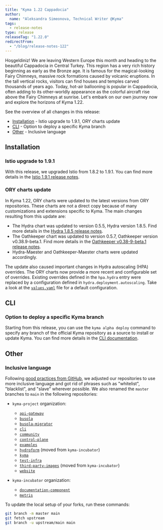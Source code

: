 ```yaml
---
title: "Kyma 1.22 Cappadocia"
author:
  name: "Aleksandra Simeonova, Technical Writer @Kyma"
tags:
  - release-notes
type: release
releaseTag: "1.22.0"
redirectFrom:
  - "/blog/release-notes-122"
---
```


Hoşgeldiniz!
We are leaving Western Europe this month and heading to the beautiful Cappadocia in Central Turkey. This region has a very rich history beginning as early as the Bronze age. It is famous for the magical-looking Fairy Chimneys, massive rock formations caused by volcanic eruptions. In the tall vertical rocks, visitors can find houses and temples carved thousands of years ago. Today, hot-air ballooning is popular in Cappadocia, often adding to its other-worldly appearance as the colorful aircraft rise above the Fairy Chimneys at sunrise. Let's embark on our own journey now and explore the horizons of Kyma 1.22.

<!-- overview -->

See the overview of all changes in this release:

- [Installation](#installation) - Istio upgrade to 1.9.1, ORY charts update
- [CLI](#cli) - Option to deploy a specific Kyma branch
- [Other](#other) - Inclusive language

## Installation

### Istio upgrade to 1.9.1

With this release, we upgraded Istio from 1.8.2 to 1.9.1. You can find more details in the [Istio 1.9.1 release notes](https://istio.io/latest/news/releases/1.9.x/announcing-1.9/).

### ORY charts update

In Kyma 1.22, ORY charts were updated to the latest versions from ORY repositories. These charts are not a direct copy because of many customizations and extensions specific to Kyma. The main changes resulting from this update are:
- The Hydra chart was updated to version 0.5.5, Hydra version 1.8.5. Find more details in the [Hydra 1.8.5 release notes](https://github.com/ory/hydra/releases/tag/v1.8.5).
- The Oathkeeper chart was updated to version 0.5.7, Oathkeeper version v0.38.9-beta.1. Find more details in the [Oathkeeper v0.38-9-beta.1 release notes](https://github.com/ory/oathkeeper/releases/tag/v0.38.9-beta.1).
- Hydra-Maester and Oathkeeper-Maester charts were updated accordingly.

The update also caused important changes in Hydra autoscaling (HPA) overrides. The ORY charts now provide a more recent and configurable set of overrides. Existing overrides defined in the `hpa.hydra` entry were replaced by a configuration defined in `hydra.deployment.autoscaling`. Take a look at the [`values.yaml`](https://github.com/kyma-project/kyma/blob/release-1.22/resources/ory/charts/hydra/values.yaml) file for a default configuration.

## CLI

### Option to deploy a specific Kyma branch

Starting from this release, you can use the `kyma alpha deploy` command to specify any branch of the official Kyma repository as a source to install or update Kyma. You can find more details in the [CLI documentation](https://github.com/kyma-project/cli/tree/main/docs/gen-docs).

## Other

### Inclusive language

Following [good practices from GitHub](https://github.com/github/renaming), we adjusted our repositories to use more inclusive language and got rid of phrases such as "whitelist", "blacklist", and "slave" wherever possible. We also renamed the `master` branches to `main` in the following repositories:

- `kyma-project` organization:
  - [`api-gateway`](https://github.com/kyma-project/api-gateway)
  - [`busola`](https://github.com/kyma-project/busola)
  - [`busola-migrator`](https://github.com/kyma-project/busola-migrator)
  - [`cli`](https://github.com/kyma-project/cli)
  - [`community`](https://github.com/kyma-project/community)
  - [`control-plane`](https://github.com/kyma-project/control-plane)
  - [`examples`](https://github.com/kyma-project/examples)
  - [`hydroform`](https://github.com/kyma-project/hydroform) (moved from `kyma-incubator`)
  - [`kyma`](https://github.com/kyma-project/kyma)
  - [`test-infra`](https://github.com/kyma-project/test-infra)
  - [`third-party-images`](https://github.com/kyma-project/third-party-images) (moved from `kyma-incubator`)
  - [`website`](https://github.com/kyma-project/website)

- `kyma-incubator` organization:
  - [`documentation-component`](https://github.com/kyma-incubator/documentation-component)
  - [`metris`](https://github.com/kyma-incubator/metris)

To update the local setup of your forks, run these commands:

```bash
git branch -m master main
git fetch upstream
git branch -u upstream/main main
```
